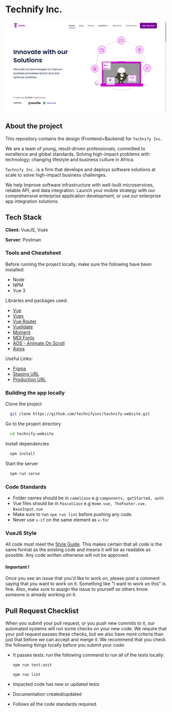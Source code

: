 # Technify Inc.

![banner](./src/assets/img/screenshot.png)

## About the project

This repository contains the design (Frontend+Backend) for `Technify Inc.`

We are a team of young, result-driven professionals, committed to
excellence and global standards. Solving high-impact problems with
technology; changing lifestyle and business culture in Africa.

`Technify Inc.` is a firm that develops and deploys software solutions
at scale to solve high-impact business challenges.

We help Improve software infrastructure with well-built
microservices, reliable API, and data integration. Launch your
mobile strategy with our comprehensive enterprise application
development, or use our enterprise app integration solutions.

## Tech Stack

**Client:** VueJS, Vuex

**Server:** Postman

### Tools and Cheatsheet

Before running the project locally, make sure the following have been installed:

- Node
- NPM
- Vue 3

Libraries and packages used:

- [Vue](https://vuejs.org/)
- [Vuex](https://vuex.vuejs.org/)
- [Vue Router](https://router.vuejs.org/)
- [Vuelidate](https://vuelidate-next.netlify.app/)
- [Moment](https://momentjs.com/)
- [MDI Fonts](https://materialdesignicons.com/)
- [AOS - Animate On Scroll](https://michalsnik.github.io/aos/)
- [Axios](https://axios-http.com/)

Useful Links:

- [Figma](https://www.figma.com/file/4dKMZcOdQIxlkep3CPnJ7I/Technify-Incubator-s-team-library)
- [Staging URL](https://technifyy.netlify.app/)
- [Production URL](https://www.technifyincubator.com/)

### Building the app locally

Clone the project

```bash
  git clone https://github.com/technifyinc/technify-website.git
```

Go to the project directory

```bash
  cd technify-website
```

Install dependencies

```bash
  npm install
```

Start the server

```bash
  npm run serve
```

### Code Standards

- Folder names should be in `camelCase` e.g `components, getStarted, auth`
- Vue files should be in `PascalCase` e.g `Home.vue, TheFooter.vue, BaseInput.vue`
- Make sure to run `npm run lint` before pushing any code.
- Never use `v-if` on the same element as `v-for`

### VueJS Style

All code must meet the [Style Guide](https://v3.vuejs.org/style-guide/). This makes certain that all code is the same format as the existing code and means it will be as readable as possible.
Any code written otherwise will not be approved.

#### Important !

Once you see an issue that you'd like to work on, please post a comment saying
that you want to work on it. Something like "I want to work on this" is fine.
Also, make sure to assign the issue to yourself so others know someone is
already working on it.

## Pull Request Checklist

When you submit your pull request, or you push new commits to it, our automated
systems will run some checks on your new code. We require that your pull request
passes these checks, but we also have more criteria than just that before we can
accept and merge it. We recommend that you check the following things locally
before you submit your code:

- It passes tests: run the following command to run all of the tests locally:

  ```
  npm run test:unit
  ```

  ```
  npm run lint
  ```

- Impacted code has new or updated tests
- Documentation created/updated
- Follows all the code standards required.
